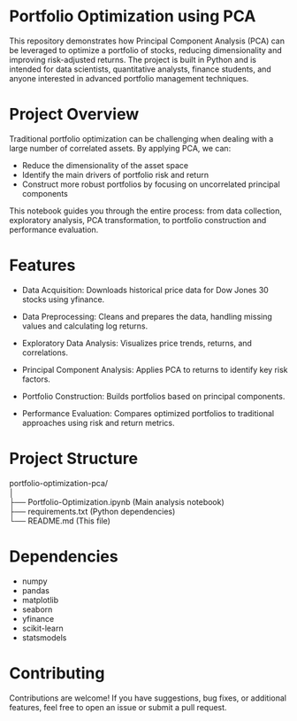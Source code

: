# Portfolio Optimization using PCA
This repository demonstrates how Principal Component Analysis (PCA) can be leveraged to optimize a portfolio of stocks, reducing dimensionality and improving risk-adjusted returns. The project is built in Python and is intended for data scientists, quantitative analysts, finance students, and anyone interested in advanced portfolio management techniques.
# Project Overview
Traditional portfolio optimization can be challenging when dealing with a large number of correlated assets. By applying PCA, we can:
- Reduce the dimensionality of the asset space
- Identify the main drivers of portfolio risk and return
- Construct more robust portfolios by focusing on uncorrelated principal components

This notebook guides you through the entire process: from data collection, exploratory analysis, PCA transformation, to portfolio construction and performance evaluation.
# Features
- Data Acquisition: Downloads historical price data for Dow Jones 30 stocks using yfinance.

- Data Preprocessing: Cleans and prepares the data, handling missing values and calculating log returns.

- Exploratory Data Analysis: Visualizes price trends, returns, and correlations.

- Principal Component Analysis: Applies PCA to returns to identify key risk factors.

- Portfolio Construction: Builds portfolios based on principal components.

- Performance Evaluation: Compares optimized portfolios to traditional approaches using risk and return metrics.
# Project Structure
portfolio-optimization-pca/<br>
│<br>
├── Portfolio-Optimization.ipynb   (Main analysis notebook)<br>
├── requirements.txt               (Python dependencies)<br>
└── README.md                      (This file)<br>
# Dependencies
- numpy
- pandas
- matplotlib
- seaborn
- yfinance
- scikit-learn
- statsmodels
# Contributing 
Contributions are welcome! If you have suggestions, bug fixes, or additional features, feel free to open an issue or submit a pull request.

